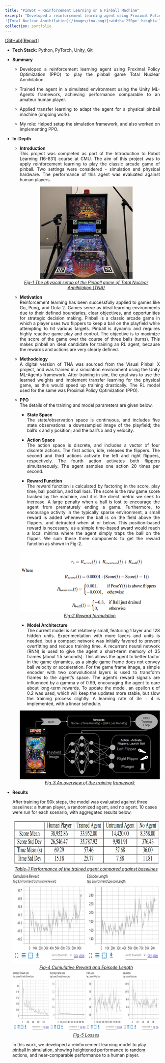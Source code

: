 ```yaml
---
title: "PinBot – Reinforcement Learning on a Pinball Machine"
excerpt: "Developed a reinforcement learning agent using Proximal Policy Optimization (PPO) to play the pinball game Total Nuclear Annihilation. 
![Total Nuclear Annihilation](/images/tna.png){:width='250px' height='150px'}"
collection: portfolio
---
```


[[GitHub]](https://github.com/RichaaM/Pinbot)[[Report]](http://sahiltchaudhary.github.io/files/IRL_Final_Project_Report.pdf)

* <b>Tech Stack:</b> Python, PyTorch, Unity, Git
* <b> Summary </b>
    -  <p style="text-align: justify;">Developed a reinforcement learning agent using Proximal Policy Optimization (PPO) to play the pinball game Total Nuclear Annihilation.</p>
    -  <p style="text-align: justify;">Trained the agent in a simulated environment using the Unity ML-Agents framework, achieving performance comparable to an amateur human player.</p>
    -  <p style="text-align: justify;">Applied transfer learning to adapt the agent for a physical pinball machine (ongoing work).</p>
    -  <p style="text-align: justify;">My role: Helped setup the simulation framework, and also worked on implementing PPO.</p>

* <b>In-Depth</b>
    *  <p style="text-align: justify;"><b>Introduction</b><br>This project was completed as part of the Introduction to Robot Learning (16-831) course at CMU. The aim of this project was to apply reinforcement learning to play the classic arcade game of pinball. Two settings were considered - simulation and physical hardware. The performance of this agent was evaluated against human players.</p>

    <div style="text-align:center">
    <img src="/images/tna.png" alt="tna" style="width:500;height:300px;">
    </div>
    <figcaption style="text-align: center;"><u><em>Fig-1 The physical setup of the Pinball game of Total Nuclear Annihilation (TNA)</em></u></figcaption>
  
    * <p style="text-align: justify;"><b>Motivation</b><br>Reinforcement learning has been successfully applied to games like Go, Pong, and Dota 2. Games serve as ideal learning environments due to their defined boundaries, clear objectives, and opportunities for strategic decision making. Pinball is a classic arcade game in which a player uses two flippers to keep a ball on the playfield while attempting to hit various targets. Pinball is dynamic and requires highly reactive game play and control. The objective is to maximize the score of the game over the course of three balls (turns). This makes pinball an ideal candidate for training an RL agent, because the rewards and actions are very clearly defined.</p>

    * <p style="text-align: justify;"><b>Methodology</b><br>A digital version of TNA was sourced from the Visual Pinball X project, and was trained in a simulation environment using the Unity ML-Agents framework. After training in sim, the goal was to use the learned weights and implement transfer learning for the physical game, as this would speed up training drastically. The RL model used for the same was Proximal Policy Optimization (PPO).</p>

    * <p style="text-align: justify;"><b>PPO</b><br>The details of the training and model parameters are given below.</p>
    
        * <p style="text-align: justify;"><b>State Space</b><br>The state/observation space is continuous, and includes five state observations: a downsampled image of the playfield; the ball’s x and y position; and the ball’s x and y velocity.</p> 

        * <p style="text-align: justify;"><b>Action Space</b><br>The action space is discrete, and includes a vector of four discrete actions. The first action, idle, releases the flippers. The second and third actions activate the left and right flippers, respectively. The fourth action activates both flippers simultaneously. The agent samples one action 20 times per second.</p>
        
        * <p style="text-align: justify;"><b>Reward Function</b><br>The reward function is calculated by factoring in the score, play time, ball position, and ball loss. The score is the raw game score tracked by the machine, and it is the direct metric we seek to increase. A large penalty when a ball is lost to encourage the agent from prematurely ending a game. Furthermore, to encourage activity in the typically sparse environment, a small reward is added whenever the ball is on the field above the flippers, and detracted when at or below. This position-based reward is necessary, as a simple time-based award would reach a local minima where the agent simply traps the ball on the flipper. We sum these three components to get the reward function as shown in Fig-2.</p>

        <div style="text-align:center">
        <img src="/images/reward_formulation.png" alt="reward" style="width:300;height:200px;">
        </div>
        <figcaption style="text-align: center;"><u><em>Fig-2 Reward formulation</em></u></figcaption>

        * <p style="text-align: justify;"><b>Model Architecture</b><br>The current model is set relatively small, featuring 1 layer and 128 hidden units. Experimentation with more layers and units is needed, but a compact network was initially favored to prevent overfitting and reduce training time. A recurrent neural network (RNN) is used to give the agent a short-term memory of 35 frames (about 1.5 seconds). This allows the agent to better factor in the game dynamics, as a single game frame does not convey ball velocity or acceleration. For the game frame image, a simple encoder with two convolutional layers is used to transform frames to the agent’s space. The agent’s reward signals are influenced by a gamma γ of 0.99, encouraging the agent to care about long-term rewards. To update the model, an epsilon ϵ of 0.2 was used, which will keep the updates more stable, but slow the training process slightly. A learning rate of 3e − 4 is implemented, with a linear schedule.</p>

        <div style="text-align:center">
        <img src="/images/training_framework.png" alt="training" style="width:300;height:600;">
        </div>
        <figcaption style="text-align: center;"><u><em>Fig-3 An overview of the training framework</em></u></figcaption>

* <b>Results</b>
    <p>After training for 90k steps, the model was evaluated against three baselines: a human player, a randomized agent, and no agent. 10 cases were run for each scenario, with aggregated results below.</p>

    <div style="text-align:center">
    <img src="/images/training_results.png" alt="results" style="width:600px;height:150px;">
    </div>
    <figcaption style="text-align: center;"><u><em>Table-1 Performance of the trained agent compared against baselines</em></u></figcaption>

    <div style="text-align:center">
    <img src="/images/cumrew_eplen.png" alt="cumrew_eplen" style="width:700px;height:300px;">
    </div>
    <figcaption style="text-align: center;"><u><em>Fig-4 Cumulative Reward and Episode Length</em></u></figcaption>

    <div style="text-align:center">
    <img src="/images/rl_losses.png" alt="losses" style="width:1000px;height:200px;">
    </div>
    <figcaption style="text-align: center;"><u><em>Fig-5 Losses</em></u></figcaption>

    <p>In this work, we developed a reinforcement learning model to play pinball in simulation, showing heightened performance to random actions, and near-comparable performance to a human player.</p>